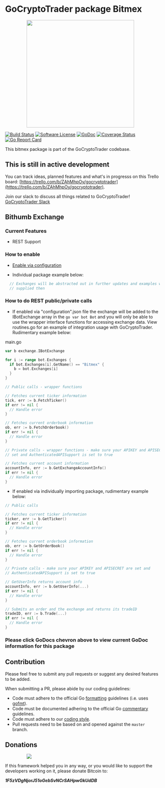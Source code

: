 # GoCryptoTrader package Bitmex

<img src="https://github.com/thrasher-/gocryptotrader/blob/master/web/src/assets/page-logo.png?raw=true" width="350px" height="350px" hspace="70">


[![Build Status](https://travis-ci.org/thrasher-/gocryptotrader.svg?branch=master)](https://travis-ci.org/thrasher-/gocryptotrader)
[![Software License](https://img.shields.io/badge/License-MIT-orange.svg?style=flat-square)](https://github.com/thrasher-/gocryptotrader/blob/master/LICENSE)
[![GoDoc](https://godoc.org/github.com/thrasher-/gocryptotrader?status.svg)](https://godoc.org/github.com/thrasher-/gocryptotrader/exchanges/bitmex)
[![Coverage Status](http://codecov.io/github/thrasher-/gocryptotrader/coverage.svg?branch=master)](http://codecov.io/github/thrasher-/gocryptotrader?branch=master)
[![Go Report Card](https://goreportcard.com/badge/github.com/thrasher-/gocryptotrader)](https://goreportcard.com/report/github.com/thrasher-/gocryptotrader)


This bitmex package is part of the GoCryptoTrader codebase.

## This is still in active development

You can track ideas, planned features and what's in progresss on this Trello board: [https://trello.com/b/ZAhMhpOy/gocryptotrader](https://trello.com/b/ZAhMhpOy/gocryptotrader).

Join our slack to discuss all things related to GoCryptoTrader! [GoCryptoTrader Slack](https://gocryptotrader.herokuapp.com/)

## Bithumb Exchange

### Current Features

+ REST Support

### How to enable

+ [Enable via configuration](https://github.com/thrasher-/gocryptotrader/tree/master/config#enable-exchange-via-config-example)

+ Individual package example below:

```go
  // Exchanges will be abstracted out in further updates and examples will be
  // supplied then
```

### How to do REST public/private calls

+ If enabled via "configuration".json file the exchange will be added to the
IBotExchange array in the ```go var bot Bot``` and you will only be able to use
the wrapper interface functions for accessing exchange data. View routines.go
for an example of integration usage with GoCryptoTrader. Rudimentary example
below:

main.go
```go
var b exchange.IBotExchange

for i := range bot.Exchanges {
  if bot.Exchanges[i].GetName() == "Bitmex" {
    b = bot.Exchanges[i]
  }
}

// Public calls - wrapper functions

// Fetches current ticker information
tick, err := b.FetchTicker()
if err != nil {
  // Handle error
}

// Fetches current orderbook information
ob, err := b.FetchOrderbook()
if err != nil {
  // Handle error
}

// Private calls - wrapper functions - make sure your APIKEY and APISECRET are
// set and AuthenticatedAPISupport is set to true

// Fetches current account information
accountInfo, err := b.GetExchangeAccountInfo()
if err != nil {
  // Handle error
}
```

+ If enabled via individually importing package, rudimentary example below:

```go
// Public calls

// Fetches current ticker information
ticker, err := b.GetTicker()
if err != nil {
  // Handle error
}

// Fetches current orderbook information
ob, err := b.GetOrderBook()
if err != nil {
  // Handle error
}

// Private calls - make sure your APIKEY and APISECRET are set and
// AuthenticatedAPISupport is set to true

// GetUserInfo returns account info
accountInfo, err := b.GetUserInfo(...)
if err != nil {
  // Handle error
}

// Submits an order and the exchange and returns its tradeID
tradeID, err := b.Trade(...)
if err != nil {
  // Handle error
}
```

### Please click GoDocs chevron above to view current GoDoc information for this package

## Contribution

Please feel free to submit any pull requests or suggest any desired features to be added.

When submitting a PR, please abide by our coding guidelines:

+ Code must adhere to the official Go [formatting](https://golang.org/doc/effective_go.html#formatting) guidelines (i.e. uses [gofmt](https://golang.org/cmd/gofmt/)).
+ Code must be documented adhering to the official Go [commentary](https://golang.org/doc/effective_go.html#commentary) guidelines.
+ Code must adhere to our [coding style](https://github.com/thrasher-/gocryptotrader/blob/master/doc/coding_style.md).
+ Pull requests need to be based on and opened against the `master` branch.

## Donations

<img src="https://github.com/thrasher-/gocryptotrader/blob/master/web/src/assets/donate.png?raw=true" hspace="70">

If this framework helped you in any way, or you would like to support the developers working on it, please donate Bitcoin to:

***1F5zVDgNjorJ51oGebSvNCrSAHpwGkUdDB***

